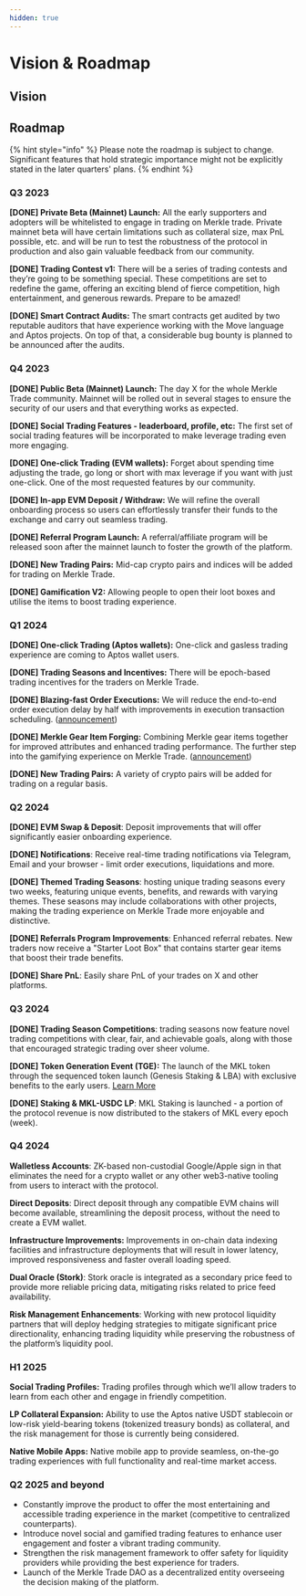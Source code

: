 ```yaml
---
hidden: true
---
```


# Vision & Roadmap

## Vision



## Roadmap

{% hint style="info" %}
Please note the roadmap is subject to change. Significant features that hold strategic importance might not be explicitly stated in the later quarters' plans.
{% endhint %}

### Q3 2023

**\[DONE] Private Beta (Mainnet) Launch:** All the early supporters and adopters will be whitelisted to engage in trading on Merkle trade. Private mainnet beta will have certain limitations such as collateral size, max PnL possible, etc. and will be run to test the robustness of the protocol in production and also gain valuable feedback from our community.

**\[DONE] Trading Contest v1:** There will be a series of trading contests and they’re going to be something special. These competitions are set to redefine the game, offering an exciting blend of fierce competition, high entertainment, and generous rewards. Prepare to be amazed!

**\[DONE] Smart Contract Audits:** The smart contracts get audited by two reputable auditors that have experience working with the Move language and Aptos projects. On top of that, a considerable bug bounty is planned to be announced after the audits.

### Q4 2023

**\[DONE] Public Beta (Mainnet) Launch:** The day X for the whole Merkle Trade community. Mainnet will be rolled out in several stages to ensure the security of our users and that everything works as expected.

**\[DONE] Social Trading Features - leaderboard, profile, etc:** The first set of social trading features will be incorporated to make leverage trading even more engaging.

**\[DONE] One-click Trading (EVM wallets):** Forget about spending time adjusting the trade, go long or short with max leverage if you want with just one-click. One of the most requested features by our community.

**\[DONE] In-app EVM Deposit / Withdraw:** We will refine the overall onboarding process so users can effortlessly transfer their funds to the exchange and carry out seamless trading.

**\[DONE] Referral Program Launch:** A referral/affiliate program will be released soon after the mainnet launch to foster the growth of the platform.

**\[DONE] New Trading Pairs:** Mid-cap crypto pairs and indices will be added for trading on Merkle Trade.

**\[DONE] Gamification V2:** Allowing people to open their loot boxes and utilise the items to boost trading experience.&#x20;

### Q1 2024

**\[DONE] One-click Trading (Aptos wallets):** One-click and gasless trading experience are coming to Aptos wallet users.

**\[DONE] Trading Seasons and Incentives:** There will be epoch-based trading incentives for the traders on Merkle Trade.

**\[DONE] Blazing-fast Order Executions:** We will reduce the end-to-end order execution delay by half with improvements in execution transaction scheduling. ([announcement](https://twitter.com/Merkle_Trade/status/1758488990561243623))

**\[DONE] Merkle Gear Item Forging:** Combining Merkle gear items together for improved attributes and enhanced trading performance. The further step into the gamifying experience on Merkle Trade. ([announcement](https://twitter.com/Merkle_Trade/status/1761036195960615133))

**\[DONE] New Trading Pairs:** A variety of crypto pairs will be added for trading on a regular basis.

### Q2 2024&#x20;

**\[DONE] EVM Swap & Deposit**: Deposit improvements that will offer significantly easier onboarding experience.

**\[DONE] Notifications**: Receive real-time trading notifications via Telegram, Email and your browser - limit order executions, liquidations and more.

**\[DONE] Themed Trading Seasons**: hosting unique trading seasons every two weeks, featuring unique events, benefits, and rewards with varying themes. These seasons may include collaborations with other projects, making the trading experience on Merkle Trade more enjoyable and distinctive.

**\[DONE] Referrals Program Improvements**: Enhanced referral rebates. New traders now receive a "Starter Loot Box" that contains starter gear items that boost their trade benefits.

**\[DONE] Share PnL**: Easily share PnL of your trades on X and other platforms.

### Q3 2024

**\[DONE] Trading Season Competitions**: trading seasons now feature novel trading competitions with clear, fair, and achievable goals, along with those that encouraged strategic trading over sheer volume.

**\[DONE] Token Generation Event (TGE):** The launch of the MKL token through the sequenced token launch (Genesis Staking & LBA) with exclusive benefits to the early users. [Learn More](../mkl-tokenomics/)

**\[DONE] Staking & MKL-USDC LP**: MKL Staking is launched - a portion of the protocol revenue is now distributed to the stakers of MKL every epoch (week).

### Q4 2024

**Walletless Accounts**: ZK-based non-custodial Google/Apple sign in that eliminates the need for a crypto wallet or any other web3-native tooling from users to interact with the protocol.

**Direct Deposits**: Direct deposit through any compatible EVM chains will become available, streamlining the deposit process, without the need to create a EVM wallet.

**Infrastructure Improvements:** Improvements in on-chain data indexing facilities and infrastructure deployments that will result in lower latency, improved responsiveness and faster overall loading speed.

**Dual Oracle (Stork)**: Stork oracle is integrated as a secondary price feed to provide more reliable pricing data, mitigating risks related to price feed availability.

**Risk Management Enhancements**: Working with new protocol liquidity partners that will deploy hedging strategies to mitigate significant price directionality, enhancing trading liquidity while preserving the robustness of the platform’s liquidity pool.

### H1 2025

**Social Trading Profiles:** Trading profiles through which we’ll allow traders to learn from each other and engage in friendly competition.

**LP Collateral Expansion:** Ability to use the Aptos native USDT stablecoin or low-risk yield-bearing tokens (tokenized treasury bonds) as collateral, and the risk management for those is currently being considered.

**Native Mobile Apps:** Native mobile app to provide seamless, on-the-go trading experiences with full functionality and real-time market access.

### Q2 2025 and beyond

* Constantly improve the product to offer the most entertaining and accessible trading experience in the market (competitive to centralized counterparts).
* Introduce novel social and gamified trading features to enhance user engagement and foster a vibrant trading community.
* Strengthen the risk management framework to offer safety for liquidity providers while providing the best experience for traders.
* Launch of the Merkle Trade DAO as a decentralized entity overseeing the decision making of the platform.
